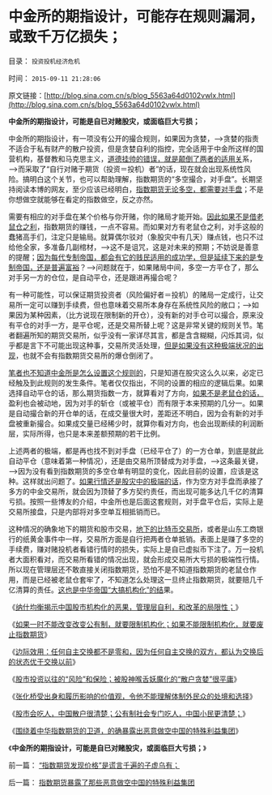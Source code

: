 # 中金所的期指设计，可能存在规则漏洞，或致千万亿损失；

目录： `投资投机经济危机` 

时间： `2015-09-11 21:28:06` 

原文链接：[http://blog.sina.com.cn/s/blog_5563a64d0102vwlx.html](http://blog.sina.com.cn/s/blog_5563a64d0102vwlx.html)

**中金所的期指设计，可能是自已对赌股灾，或面临巨大亏损；**

中金所的期指设计，有一项没有公开的撮合规则，如果因为贪婪，——>贪婪的指责不适合于私有财产的散户投资，但是贪婪自利的指控，完全适用于中金所这样的国营机构，基督教和马克思主义，[道德挂帅的错误，就是颠倒了两者的适用关](../../../2015/7/21/A股中的庄家和套牢，老实模式和杠杆模式；.md)系，——>而采取了“自行对赌于期货（投资＝投机）者”的话，现在就会出现系统性风险。搞明白这个关节，也可以帮助理解，指数期货的“多空撮合，对手盘”。长期坚持阅读本博的网友，至少应该已经明白，[指数期货无论多空，都需要对手盘](../../../2015/7/11/没有指数期货，索罗斯模式的攻击就不成立；.md)；不是你想做空就能够在看定的指数做空，反之亦然。

需要有相应的对手盘在某个价格与你开赌，你的赌局才能开始。[因此如果不是借老鼠仓之利](../../../2013/6/20/只有行政垄断的机构化，指数期货才能清一色做空；.md)，指数期货的赚钱，一点不容易。而如果对方有老鼠仓之利，对手这般的蠢猪高手们，注定只是输局。就算偶尔驳对（象股灾中有几天）赚点钱，也只不过给他全家，多准备几副棺材，——>这不是诅咒，这是对未来的预期；不妨说是善意的提醒；[因为每代专制帝国，都会有它的贱民适用的成功学，但是延续下来的是专制帝国，还是普遍富裕](../../../2012/1/7/“选择命运盒子的技术”和“打破命运盒子的科学”.md)？——>问题就在于，如果赌局中间，多空一方平仓了，那么对手另一方的仓位，是自动平仓，还是跟进再撮合呢？

有一种可能性，可以保证期货投资者（风险偏好者＝投机）的赌局一定成行，让交易所一定可以赚到手续费，但也意味着交易所本身存在系统性风险的敞口；——>如果因为某种因素，（比方说现在限制新的开仓），没有新的对手仓可以撮合，原来没有平仓的对手一方，是平仓呢，还是交易所替上呢？这是非常关键的规则关节。笔者翻遍所知的期货交易所，似乎没有一家详尽其言，都是含含糊糊，闪烁其词，似乎都是言下不可能出现这种事，交易所灵活处理，[但是如果没有这种极端状况的出现](../../../2015/7/14/索罗斯攻击模式中的券商，及其融资盘；.md)，也就不会有指数期货交易所的爆仓倒闭了。

[笔者也不知道中金所是怎么设置这个规则的](../../../2013/6/24/指数期货的任何规定，不可能单独造成A股的多空动力；.md)，只是知道在股灾这么久以来，必定已经触及到此规则的发生条件。笔者仅仅指出，不同的设置的相应的逻辑后果。如果选择自动平仓的话，那么期货指数一方，就算看对了方向，[如果不是老鼠仓的话，](../../../2015/7/17/指数期货的老鼠仓，在超级大熊市和大股灾中的共同点；.md)盈利也会被动地，因为对手的斩仓（或被平仓）而有限于本来预期的几分一。如果是自动撮合新的开仓单的话，在成交量很大时，差距还不明白，因为会有新的对手盘被重新撮合。如果成交量已经稀少时，就算你看对方向，也会出现断续的利润断层，实际所得，也只是本来差额预期的若干比例。

上述两者的极端，都是再也找不到对手盘（已经平仓了）的一方仓单，到底是就此自动平仓（意味着第一种情况），还是由交易所顶替成为对手盘，——>这条最关键，——>因为没有看到指数期货的多空仓单有明显的变化，因此目前的设置，应该是这种。这样就出问题了。[如果行情还是股灾中的极端的话](../../../2015/8/26/A股机构化让C浪与“世界股灾”相关联；.md)，作为空方对手盘而承接了多方的中金交易所，就会因为顶替了多方契约责任，而出现可能多达几千亿的清算亏损。按照一些博友的介绍，中金所也是后面这套规则，对手盘平仓后，实际上是交易所接盘，只是内部将对多空单互相抵销而已。

这种情况的确象地下的期货和股市交易，[地下的比特币交易所](../../../2014/12/27/理解赌场投机、暴利和破产的诀窍，“创设场内虚拟货币”.md)，或者是山东工商银行的纸黄金事件中一样，交易所方面是自行把两者仓单抵销。表面上是赚了多空的手续费，赚对赌投机者看错行情时的损失，实际上是自已虚拟币下注了。万一投机者大面积看对，而交易所看错的情况出现，就会形成交易所大亏损的极端性行情。所以现在管理层还不敢直接关闭指数期货，恐怕不是不知道指数期货的老鼠仓作用，而是已经被老鼠仓套牢了，不知道怎么处理这一旦终止指数期货，就要赔几千亿清算的责任。[这也是中华帝国“大搞机构化”的结](../../../2015/9/5/如果不能限制机构化，就要废止指数期货；.md)果。

《[纳什均衡揭示中国股市机构化的恶果，管理层自利，和改革的局限性；](../../../2015/9/4/纳什均衡揭示中国股市机构化的恶果，管理层自利，和改革的局限性；.md)》

《[如果一时不能改变改变公有制，就要限制机构化；如果不能限制机构化，就要废止指数期货](../../../2015/9/5/如果不能限制机构化，就要废止指数期货；.md)》

《[边际效用：任何自主交换都不是零和，因为任何自主交换的双方，都认为交换后的状态优于交换以前](../../../2015/9/6/基督教和张化桥等人，对零和的坚持，对边际效用的抗拒.md)》

《[股市投资以往的“风险”和保险；被股神喉舌妖魔化的“散户贪婪”很平庸](../../../2015/9/7/被股神喉舌妖魔化的“散户贪婪”很平庸；.md)》

《[张化桥受出身和履历影响的价值观，令他不能理解体制外民众的处境和选择](../../../2015/9/8/张化桥受出身和履历影响的价值观，不理解中国散户真实的处境.md)》

《[股市会吃人，中国散户很清楚；公有制社会专门吃人，中国小民更清楚；](../../../2015/9/9/股市会吃人，中国散户很清楚；公有制专门吃人，公知未必清楚.md)》

《[围绕着中华指数期货的卫道，的确暴露出恶意做空中国的特殊利益集团](../../../2015/9/10/指数期货暴露了那些恶意做空中国的特殊利益集团.md)》

《**中金所的期指设计，可能是自已对赌股灾，或面临巨大亏损；**》

前一篇： [“指数期货发现价格”是谎言千遍的子虚乌有；](../../../2015/9/12/“指数期货发现价格”是谎言千遍的子虚乌有；.md)

后一篇： [指数期货暴露了那些恶意做空中国的特殊利益集团](../../../2015/9/10/指数期货暴露了那些恶意做空中国的特殊利益集团.md)

